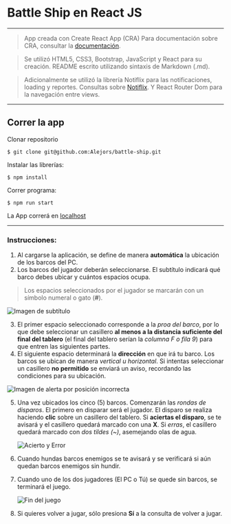 # Battle Ship en React JS

---

> App creada con Create React App (CRA)
> Para documentación sobre CRA, consultar la [documentación](https://create-react-app.dev/).

> Se utilizó HTML5, CSS3, Bootstrap, JavaScript y React para su creación.
> README escrito utilizando sintaxis de Markdown (.md).

> Adicionalmente se utilizó la librería Notiflix para las notificaciones, loading y reportes.
> Consultas sobre [Notiflix](https://notiflix.github.io/documentation).
> Y React Router Dom para la navegación entre views.

---

## Correr la app

Clonar repositorio

    $ git clone git@github.com:Alejors/battle-ship.git

Instalar las librerías:

    $ npm install

Correr programa:

    $ npm run start

La App correrá en [localhost](http://localhost:3000/)

---

### Instrucciones:

1. Al cargarse la aplicación, se define de manera **automática** la ubicación de los barcos del PC.
2. Los barcos del jugador deberán seleccionarse. El subtítulo indicará qué barco debes ubicar y
cuántos espacios ocupa.

>Los espacios seleccionados por el jugador se marcarán con un símbolo numeral o gato (**#**).

![Imagen de subtítulo](https://res.cloudinary.com/alejors/image/upload/v1662148847/proyect-avatars/battleship-readme/Captura_de_pantalla_de_2022-09-02_15-56-19_zko2u2.png)

3. El primer espacio seleccionado corresponde a la *proa del barco*, por lo que debe seleccionar un casillero **al menos a la distancia suficiente del final del tablero** (el final del tablero serían la *columna F o fila 9*) para que entren las siguientes partes. 
4. El siguiente espacio determinará la **dirección** en que irá tu barco. Los barcos se ubican de manera *vertical u horizontal*. Si intentas seleccionar un casillero **no permitido** se enviará un aviso, recordando las condiciones para su ubicación.

![Imagen de alerta por posición incorrecta](https://res.cloudinary.com/alejors/image/upload/v1662148847/proyect-avatars/battleship-readme/Captura_de_pantalla_de_2022-09-02_15-56-19_zko2u2.png)

5. Una vez ubicados los cinco (5) barcos. Comenzarán las *rondas de disparos*. El primero en disparar será el jugador. El disparo se realiza haciendo **clic** sobre un casillero del tablero. Si **aciertas el disparo**, se te avisará y el casillero quedará marcado con una **X**. Si *erras*, el casillero quedará marcado con *dos tildes (~)*, asemejando olas de agua.

    ![Acierto y Error](https://res.cloudinary.com/alejors/image/upload/v1662149837/proyect-avatars/battleship-readme/Captura_de_pantalla_de_2022-09-02_16-16-43_gtaun3.png)

6. Cuando hundas barcos enemigos se te avisará y se verificará si aún quedan barcos enemigos sin hundir.
7. Cuando uno de los dos jugadores (El PC o Tú) se quede sin barcos, se terminará el juego.

    ![Fin del juego](https://res.cloudinary.com/alejors/image/upload/v1662150158/proyect-avatars/battleship-readme/Captura_de_pantalla_de_2022-09-02_16-21-10_vtafrr.png)

8. Si quieres volver a jugar, sólo presiona **Sí** a la consulta de volver a jugar.